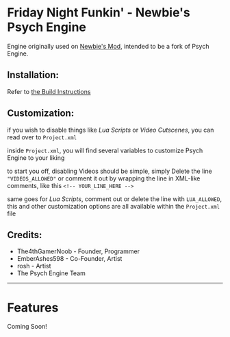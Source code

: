 # Friday Night Funkin' - Newbie's Psych Engine
Engine originally used on [Newbie's Mod](https://gamebanana.com/mods/), intended to be a fork of Psych Engine.

## Installation:

Refer to [the Build Instructions](./BUILDING.md)

## Customization:

if you wish to disable things like *Lua Scripts* or *Video Cutscenes*, you can read over to `Project.xml`

inside `Project.xml`, you will find several variables to customize Psych Engine to your liking

to start you off, disabling Videos should be simple, simply Delete the line `"VIDEOS_ALLOWED"` or comment it out by wrapping the line in XML-like comments, like this `<!-- YOUR_LINE_HERE -->`

same goes for *Lua Scripts*, comment out or delete the line with `LUA_ALLOWED`, this and other customization options are all available within the `Project.xml` file

## Credits:
* The4thGamerNoob - Founder, Programmer
* EmberAshes598 - Co-Founder, Artist
* rosh - Artist
* The Psych Engine Team
_____________________________________

# Features

Coming Soon!

